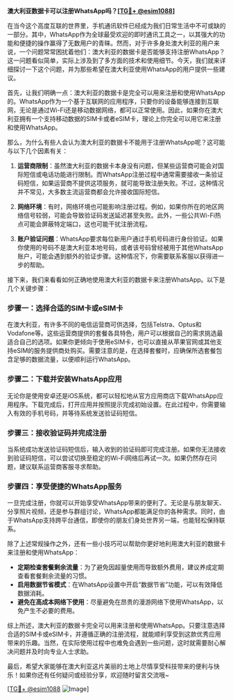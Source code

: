 **澳大利亚数据卡可以注册WhatsApp吗？[[TG💪+ @esim1088](https://t.me/s/esim1088)]**

在当今这个高度互联的世界里，手机通讯软件已经成为我们日常生活中不可或缺的一部分。其中，WhatsApp作为全球最受欢迎的即时通讯工具之一，以其强大的功能和便捷的操作赢得了无数用户的青睐。然而，对于许多身处澳大利亚的用户来说，一个问题常常困扰着他们：澳大利亚的数据卡是否能够支持注册WhatsApp？这一问题看似简单，实际上涉及到了多方面的技术和使用细节。今天，我们就来详细探讨一下这个问题，并为那些希望在澳大利亚使用WhatsApp的用户提供一些建议。

首先，让我们明确一点：澳大利亚的数据卡是完全可以用来注册和使用WhatsApp的。WhatsApp作为一个基于互联网的应用程序，只要你的设备能够连接到互联网，无论是通过Wi-Fi还是移动数据网络，都可以正常使用。因此，如果你在澳大利亚拥有一个支持移动数据的SIM卡或者eSIM卡，理论上你完全可以用它来注册和使用WhatsApp。

那么，为什么有些人会认为澳大利亚的数据卡不能用于注册WhatsApp呢？这可能与以下几个因素有关：

1. **运营商限制**：虽然澳大利亚的数据卡本身没有问题，但某些运营商可能会对国际短信或电话功能进行限制。而WhatsApp注册过程中通常需要接收一条验证码短信，如果运营商不提供这项服务，就可能导致注册失败。不过，这种情况并不常见，大多数主流运营商都会允许接收国际短信。

2. **网络环境**：有时，网络环境也可能影响注册过程。例如，如果你所在的地区网络信号较弱，可能会导致验证码发送延迟甚至失败。此外，一些公共Wi-Fi热点可能会屏蔽特定端口，这也可能干扰注册流程。

3. **账户验证问题**：WhatsApp要求每位新用户通过手机号码进行身份验证。如果你使用的号码不是澳大利亚本地号码，或者该号码曾经被用于其他WhatsApp账户，可能会遇到额外的验证步骤。这种情况下，你需要联系客服以获得进一步的帮助。

接下来，我们来看看如何正确地使用澳大利亚的数据卡来注册WhatsApp。以下是几个关键步骤：

### 步骤一：选择合适的SIM卡或eSIM卡

在澳大利亚，有许多不同的电信运营商可供选择，包括Telstra、Optus和Vodafone等。这些运营商提供的套餐各具特色，用户可以根据自己的需求挑选最适合自己的选项。如果你更倾向于使用eSIM卡，也可以直接从苹果官网或其他支持eSIM的服务提供商处购买。需要注意的是，在选择套餐时，应确保所选套餐包含足够的数据流量，以便顺利运行WhatsApp。

### 步骤二：下载并安装WhatsApp应用

无论你是使用安卓还是iOS系统，都可以轻松地从官方应用商店下载WhatsApp应用程序。下载完成后，打开应用并按照提示完成初始设置。在此过程中，你需要输入有效的手机号码，并等待系统发送验证码短信。

### 步骤三：接收验证码并完成注册

当系统成功发送验证码短信后，输入收到的验证码即可完成注册。如果你无法接收到验证码短信，可以尝试切换至稳定的Wi-Fi网络后再试一次。如果仍然存在问题，建议联系运营商客服寻求帮助。

### 步骤四：享受便捷的WhatsApp服务

一旦完成注册，你就可以开始享受WhatsApp带来的便利了。无论是与朋友聊天、分享照片视频，还是参与群组讨论，WhatsApp都能满足你的各种需求。同时，由于WhatsApp支持跨平台通信，即使你的朋友们身处世界另一端，也能轻松保持联系。

除了上述常规操作之外，还有一些小技巧可以帮助你更好地利用澳大利亚的数据卡来注册和使用WhatsApp：

- **定期检查套餐剩余流量**：为了避免因超量使用而导致额外费用，建议养成定期查看套餐剩余流量的习惯。
- **启用数据节省模式**：在WhatsApp设置中开启“数据节省”功能，可以有效降低数据消耗。
- **避免在高成本网络下使用**：尽量避免在昂贵的漫游网络下使用WhatsApp，以免产生不必要的费用。

综上所述，澳大利亚的数据卡完全可以用来注册和使用WhatsApp。只要注意选择合适的SIM卡或eSIM卡，并遵循正确的注册流程，就能顺利享受到这款优秀应用带来的乐趣。当然，在实际使用过程中也难免会遇到一些问题，这时就需要耐心解决问题并及时向专业人士求助。

最后，希望大家能够在澳大利亚这片美丽的土地上尽情享受科技带来的便利与快乐！如果你还有任何疑问或经验分享，欢迎随时留言交流哦~

[[TG💪+ @esim1088](https://t.me/s/esim1088) ![Image](https://i.postimg.cc/4NQfJmqS/Snipaste-2025-05-13-00-14-12.png)]